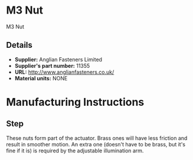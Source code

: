 # M3 Nut
M3 Nut

## Details
*   **Supplier:** Anglian Fasteners Limited
*   **Supplier's part number:** 11355
*   **URL:** http://www.anglianfasteners.co.uk/
*   **Material units:** NONE


# Manufacturing Instructions
## Step
These nuts form part of the actuator.  Brass ones will have less friction and result in smoother motion. An extra one (doesn't have to be brass, but it's fine if it is) is required by the adjustable illumination arm.




